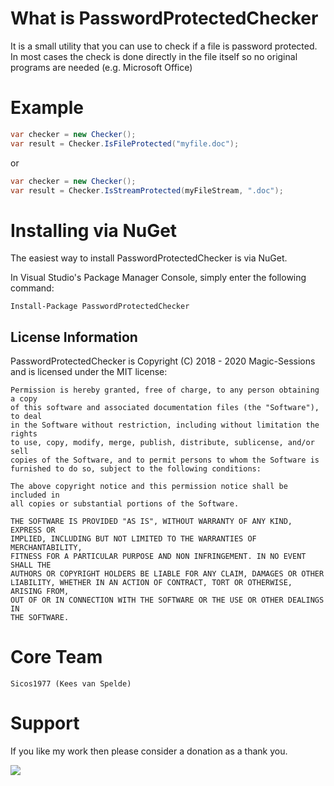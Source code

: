 What is PasswordProtectedChecker
=========

It is a small utility that you can use to check if a file is password protected. In most cases the check is done
directly in the file itself so no original programs are needed (e.g. Microsoft Office)

Example
============
```c#
var checker = new Checker();
var result = Checker.IsFileProtected("myfile.doc");
```

or

```c#
var checker = new Checker();
var result = Checker.IsStreamProtected(myFileStream, ".doc");
```

Installing via NuGet
====================

The easiest way to install PasswordProtectedChecker is via NuGet.

In Visual Studio's Package Manager Console, simply enter the following command:

    Install-Package PasswordProtectedChecker


## License Information

PasswordProtectedChecker is Copyright (C) 2018 - 2020 Magic-Sessions and is licensed under the MIT license:

    Permission is hereby granted, free of charge, to any person obtaining a copy
    of this software and associated documentation files (the "Software"), to deal
    in the Software without restriction, including without limitation the rights
    to use, copy, modify, merge, publish, distribute, sublicense, and/or sell
    copies of the Software, and to permit persons to whom the Software is
    furnished to do so, subject to the following conditions:

    The above copyright notice and this permission notice shall be included in
    all copies or substantial portions of the Software.

    THE SOFTWARE IS PROVIDED "AS IS", WITHOUT WARRANTY OF ANY KIND, EXPRESS OR
    IMPLIED, INCLUDING BUT NOT LIMITED TO THE WARRANTIES OF MERCHANTABILITY,
    FITNESS FOR A PARTICULAR PURPOSE AND NON INFRINGEMENT. IN NO EVENT SHALL THE
    AUTHORS OR COPYRIGHT HOLDERS BE LIABLE FOR ANY CLAIM, DAMAGES OR OTHER
    LIABILITY, WHETHER IN AN ACTION OF CONTRACT, TORT OR OTHERWISE, ARISING FROM,
    OUT OF OR IN CONNECTION WITH THE SOFTWARE OR THE USE OR OTHER DEALINGS IN
    THE SOFTWARE.

Core Team
=========
    Sicos1977 (Kees van Spelde)

Support
=======
If you like my work then please consider a donation as a thank you.

<a href="https://www.paypal.com/cgi-bin/webscr?cmd=_s-xclick&hosted_button_id=NS92EXB2RDPYA" target="_blank"><img src="https://www.paypalobjects.com/en_US/i/btn/btn_donate_LG.gif" /></a>
